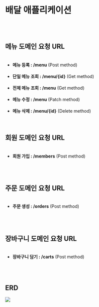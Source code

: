 <h1 data-ke-size="size26"><a id="domain-menu" style="color: #000000;" aria-hidden="true"></a>배달 애플리케이션</h2><br><br>
<h2 data-ke-size="size26"><a id="domain-menu" style="color: #000000;" aria-hidden="true"></a>메뉴 도메인 요청 URL</h2>
<ul style="list-style-type: disc;" data-ke-list-type="disc"><br>
<li><b>메뉴 등록 : /menu</b> (Post method)</li><br>
<li><b>단일 메뉴 조회 : /menu/{id}</b> (Get method)</li><br>
<li><b>전체 메뉴 조회 : /menu</b> (Get method)</li><br>
<li><b>메뉴 수정 : /menu</b> (Patch method)</li><br>
<li><b>메뉴 삭제 : /menu/{id}</b> (Delete method)</li>
</ul><br>
<h2 data-ke-size="size26"><a id="domain-menu" style="color: #000000;" aria-hidden="true"></a>회원 도메인 요청 URL</h2>
<ul style="list-style-type: disc;" data-ke-list-type="disc"><br>
<li><b>회원 가입 : /members</b> (Post method)</li><br>
</ul><br>
<h2 data-ke-size="size26"><a id="domain-menu" style="color: #000000;" aria-hidden="true"></a>주문 도메인 요청 URL</h2>
<ul style="list-style-type: disc;" data-ke-list-type="disc"><br>
<li><b>주문 생성 : /orders</b> (Post method)</li><br>
</ul><br>
<h2 data-ke-size="size26"><a id="domain-menu" style="color: #000000;" aria-hidden="true"></a>장바구니 도메인 요청 URL</h2>
<ul style="list-style-type: disc;" data-ke-list-type="disc"><br>
<li><b>장바구니 담기 : /carts</b> (Post method)</li><br>
</ul><br>
<h2 data-ke-size="size26"><a id="domain-menu" style="color: #000000;" aria-hidden="true"></a>ERD</h2>
<img src=https://github.com/hellmir/delivery/assets/128391669/ad50da3a-6a65-473d-8b7e-677631d5858c>
